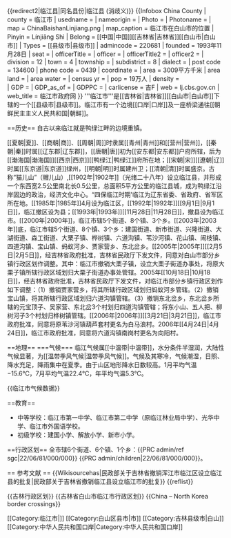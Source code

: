 {{redirect2|临江县|同名县份|临江县 (消歧义)}}
{{Infobox China County
| county = 临江市
| usedname = 
| nameorigin = 
| Photo = 
| Photoname = 
| map = ChinaBaishanLinjiang.png
| map_caption = 临江市在白山市的位置
| Pinyin =  Línjiāng Shì
| Belong = [[中国|中国]][[吉林省|吉林省]][[白山市|白山市]]
| Types = [[县级市|县级市]]
| admincode =  220681
| founded = 1993年11月28日
| seat = 
| officerTitle = 
| officer = 
| officerTitle2 = 
| officer2 = 
| division = 12
| town = 4
| township = 
| subdistrict = 8
| dialect = 
| post code = 134600
| phone code = 0439
| coordinate = 
| area = 3009平方千米
| area land = 
| area water = 
| census yr = 
| pop = 19万人
| density =  
| GDP = 
| GDP_as_of = 
| GDPPC = 
| carlicense = 吉F
| web = lj.cbs.gov.cn
| web_title = 临江市政府网
}}
'''临江市'''是[[吉林省|吉林省]][[白山市|白山市]]下辖的一个[[县级市|县级市]]。临江市有一个边境[[口岸|口岸]]及一座桥梁通往[[朝鲜民主主义人民共和国|朝鲜]]。

==历史==
自古以来临江就是鸭绿江畔的边境重镇。

[[夏朝|夏]]、[[商朝|商]]、[[周朝|周]]时隶属[[青州|青州]]和[[营州|营州]]，[[秦朝|秦]]时属[[辽东郡|辽东郡]]，[[唐朝|唐]]初为[[安东都|安东都]]户府所辖，后为[[渤海国|渤海国]][[西京|西京]][[鸭绿江|鸭绿江]]府所在地；[[宋朝|宋]][[遼朝|辽]]时属[[东京道|东京道]]绿州，[[明朝|明]]时属建州卫；[[清朝|清]]时属盛京。古称“猫儿山”（帽儿山）,[[1902年|1902年]]（光绪二十八年）设立临江县，并形成一个东西宽2.5公里南北长0.5公里，总面积5平方公里的临江县城，成为鸭绿江沿岸固边的政治，经济文化中心。“四保临江时期'临江为辽东省委、省政府、省军区所在地。[[1985年|1985年]]4月设为临江区，[[1992年|1992年]][[9月1日|9月1日]]，临江撤区设为县；[[1993年|1993年]][[11月28日|11月28日]]，撤县设为临江市。[[2000年|2000年]]，临江市辖5个街道、8个镇、3个乡。[[2003年|2003年]]底，临江市辖5个街道、8个镇、3个乡：建国街道、新市街道、兴隆街道、大湖街道、森工街道、大栗子镇、桦树镇、六道沟镇、苇沙河镇、花山镇、闹枝镇、四道沟镇、宝山镇、蚂蚁河乡、贾家营乡、东北岔乡。[[2005年|2005年]][[2月5日|2月5日]]，经吉林省政府批准，吉林省民政厅下发文件，同意对白山市部分乡镇行政区划作调整。其中：临江市撤销大栗子镇，设立大栗子街道办事处，将原大栗子镇所辖行政区域划归大栗子街道办事处管辖。2005年[[10月18日|10月18日]]，经吉林省政府批准，吉林省民政厅下发文件，对临江市部分乡镇行政区划作如下调整：（1）撤销贾家营乡，将其所辖行政区域划归蚂蚁河乡管辖。（2）撤销宝山镇，将其所辖行政区域划归六道沟镇管辖。（3）撤销东北岔乡，东北岔乡所辖的元宝顶子、吴家营、东北岔3个村划归四道沟镇管辖；将东小山、五人把、柳树河子3个村划归桦树镇管辖。[[2006年|2006年]][[3月21日|3月21日]]，临江市政府批准，同意将原苇沙河镇葫芦套村更名为白马浪村。2006年[[4月24日|4月24日]]，临江市政府批准，同意将六道沟镇南岗村更名为向阳村。

==地理==
===气候===
临江气候属[[中温带|中温带]]，水分条件半湿润，大陆性气候显著，为[[温带季风气候|温带季风气候]]。气候及其寒冷，气候潮湿，日照、降水充足，降雨集中在夏季。由于山区地形降水日数较高。1月平均气温−15.6℃，7月平均气温22.4℃，年平均气温5.3℃。

{{临江市气候数据}}

==教育==
* 中等学校：临江市第一中学、临江市第二中学（原临江林业局中学）、光华中学、临江市外国语学校。
* 初级学校：建国小学、解放小学、新市小学。

==行政区划==
全市辖6个街道、6个镇、1个乡：<ref>{{PRC admin/ref sgc|22/06/81/000/000}}</ref>
{{PRC admin/children|22/06/81/000/000}}。

== 参考文献 ==
{{Wikisourcehas|民政部关于吉林省撤销浑江市临江区设立临江县的批复|民政部关于吉林省撤销临江县设立临江市的批复}}
{{reflist}}

{{吉林行政区划}}
{{吉林省白山市临江市行政区划}}
{{China – North Korea border crossings}}

[[Category:临江市|]]
[[Category:白山区县市|市]]
[[Category:吉林县级市|白山]]
[[Category:中华人民共和国口岸|Category:中华人民共和国口岸]]